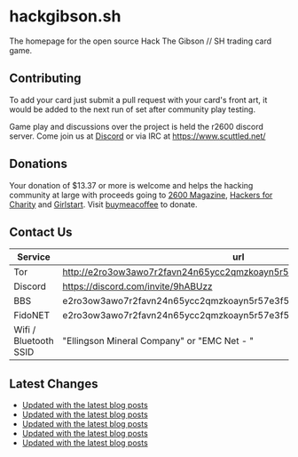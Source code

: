 # hackgibson.sh
The homepage for the open source Hack The Gibson // SH trading card game.


## Contributing

To add your card just submit a pull request with your card's front art, it would be added to the next run of set after community play testing.

Game play and discussions over the project is held the r2600 discord server. Come join us at [Discord](https://discord.com/invite/9hABUzz) or via IRC at https://www.scuttled.net/


## Donations

Your donation of $13.37 or more is welcome and helps the hacking community at large with proceeds going to [2600 Magazine](https://2600.com/), [Hackers for Charity](https://hackersforcharity.org) and [Girlstart](https://girlstart.org).  Visit [buymeacoffee](https://www.buymeacoffee.com/hackgibson.sh) to donate.


## Contact Us

Service | url
-|-
Tor | http://e2ro3ow3awo7r2favn24n65ycc2qmzkoayn5r57e3f56nvjwdcgg32ad.onion
Discord | https://discord.com/invite/9hABUzz
BBS | e2ro3ow3awo7r2favn24n65ycc2qmzkoayn5r57e3f56nvjwdcgg32ad.onion:23
FidoNET | e2ro3ow3awo7r2favn24n65ycc2qmzkoayn5r57e3f56nvjwdcgg32ad.onion:24554
Wifi / Bluetooth SSID | "Ellingson Mineral Company" or "EMC Net - <fidonet address>"

## Latest Changes
<!-- BLOG-POST-LIST:START -->
- [Updated with the latest blog posts](https://github.com/DFW2600/hackgibson.sh/commit/418a006880c5854ae0bba54260a68557c8d0e6b4)
- [Updated with the latest blog posts](https://github.com/DFW2600/hackgibson.sh/commit/e95a70cb81c17303d40bdf22697fc3092be1c3f1)
- [Updated with the latest blog posts](https://github.com/DFW2600/hackgibson.sh/commit/994c40aded53a1bac9b5bc93d822cdbb5fa4c8d7)
- [Updated with the latest blog posts](https://github.com/DFW2600/hackgibson.sh/commit/b60c9b5851d67ac9b07089e061943d08d5559414)
- [Updated with the latest blog posts](https://github.com/DFW2600/hackgibson.sh/commit/d3698bc9c4de0b7432a147f390360906197bfbb0)
<!-- BLOG-POST-LIST:END -->
